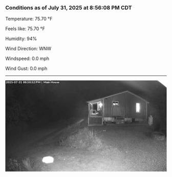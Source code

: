 ### Conditions as of July 31, 2025 at 8:56:08 PM CDT 

Temperature: 75.70 &deg;F

Feels like: 75.70 &deg;F

Humidity: 94%

Wind Direction: WNW

Windspeed: 0.0 mph

Wind Gust: 0.0 mph

---

<img src="./images/latest.jpeg"/>

